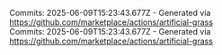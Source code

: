 Commits: 2025-06-09T15:23:43.677Z - Generated via https://github.com/marketplace/actions/artificial-grass
<br>
Commits: 2025-06-09T15:23:43.677Z - Generated via https://github.com/marketplace/actions/artificial-grass
<br>
